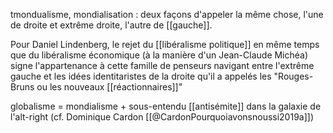 tmondualisme, mondialisation : deux façons d'appeler la même chose, l'une de droite et extrême droite, l'autre de [[gauche]]. 

Pour Daniel Lindenberg, le rejet du [[libéralisme politique]] en même temps que du libéralisme économique (à la manière d'un Jean-Claude Michéa) signe l'appartenance à cette famille de penseurs navigant entre l'extrême gauche et les idées identitaristes de la droite qu'il a appelés les "Rouges-Bruns ou les nouveaux [[réactionnaires]]"

globalisme = mondialisme + sous-entendu [[antisémite]] dans la galaxie de l'alt-right (cf. Dominique Cardon [[@CardonPourquoiavonsnoussi2019a]])

